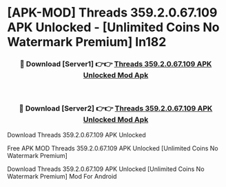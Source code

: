 # [APK-MOD] Threads 359.2.0.67.109 APK Unlocked - [Unlimited Coins No Watermark Premium] ln182



<div align="center">
<h3>🔴 Download [Server1] 👉👉 <a href="https://momento.my/?title=Threads_359.2.0.67.109_APK_Unlocked">Threads 359.2.0.67.109 APK Unlocked Mod Apk</a></h3><br>

<h3>🔴 Download [Server2] 👉👉 <a href="https://momento.my/?title=Threads_359.2.0.67.109_APK_Unlocked">Threads 359.2.0.67.109 APK Unlocked Mod Apk</a></h3>
</div>



Download Threads 359.2.0.67.109 APK Unlocked 

Free APK MOD Threads 359.2.0.67.109 APK Unlocked [Unlimited Coins No Watermark Premium]

Download Threads 359.2.0.67.109 APK Unlocked [Unlimited Coins No Watermark Premium] Mod For Android
